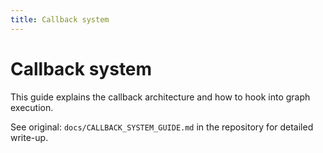 ```yaml
---
title: Callback system
---
```


# Callback system

This guide explains the callback architecture and how to hook into graph execution.

See original: `docs/CALLBACK_SYSTEM_GUIDE.md` in the repository for detailed write-up.
